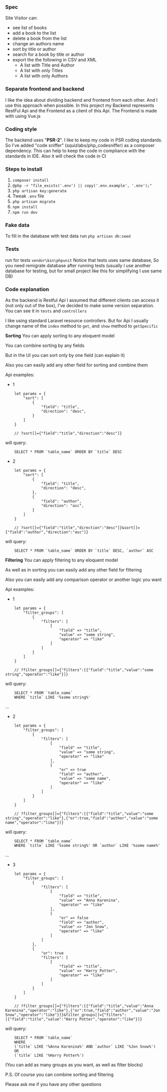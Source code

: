 ### Spec
Site Visitor can:
- see list of books
- add a book to the list
- delete a book from the list
- change an authors name
- sort by title or author
- search for a book by title or author
- export the the following in CSV and XML
    - A list with Title and Author
    - A list with only Titles
    - A list with only Authors

### Separate frontend and backend
I like the idea about dividing backend and frontend from each other. 
And I use this approach when possible. 
In this project my Backend represents RestFul Api and the Frontend as a client of this Api.
The Frontend is made with using Vue.js

### Coding style
The backend uses "**PSR-2**".
I like to keep my code in PSR coding standards. 
So I've added "code sniffer" (squizlabs/php_codesniffer) as a composer dependency. 
This can help to keep the code in compliance with the standards in IDE. 
Also it will check the code in CI

### Steps to install
1. `composer install`
2. `@php -r "file_exists('.env') || copy('.env.example', '.env');"`
3. `php artisan key:generate`
4. Tweak `.env` file
5. `php artisan migrate`
6. `npm install`
7. `npm run dev`

### Fake data
To fill in the database with test data run `php artisan db:seed` 

### Tests
run for tests `vendor\bin\phpunit`
Notice that tests uses same database, 
So you need remigrate database after running tests 
(usually I use another database for testing, but for small project like this for simplifying I use same DB)

### Code explanation
As the backend is Restful Api I assumed that different clients can access it
(not only out of the box), I've decided to make some version separation.
You can see it in `tests` and `controllers`

I like using standard Laravel resource controllers. 
But for Api I usually change name of the `index` method to `get`, 
and `show` method to `getSpecific`  

**Sorting** 
You can apply sorting to any eloquent model

You can combine sorting by any fields

But in the UI you can sort only by one field (can explain it)

Also you can easily add any other field for sorting and combine them

Api examples:
* 1
```
    let params = {
        "sort": [
            {
                "field": "title",
                "direction": "desc",
            }
        ]
    }
    
    // ?sort[]={"field":"title","direction":"desc"]}
```
will query:
```
    SELECT * FROM `table_name` ORDER BY `title` DESC
```

* 2
```
    let params = {
        "sort": [
            {
                "field": "title",
                "direction": "desc",
            },
            {
                "field": "author",
                "direction": "asc",
            }
        ]
    }
    
    // ?sort[]={"field":"title","direction":"desc"]}&sort[]={"field":"author","direction":"asc"]}
```
will query:
```
    SELECT * FROM `table_name` ORDER BY `title` DESC, `author` ASC
```

**Filtering**
You can apply filtering to any eloquent model

As well as in sorting you can easily add any other field for filtering

Also you can easily add any comparison operator or another logic you want

Api examples:
* 1
```
    let params = {
        "filter_groups": [
            {
                "filters": [
                    [
                        "field" => "title",
                        "value" => "some string",
                        "operator" => "like"
                    ]
                ]
            }
        ]
    }
    
    // ?filter_groups[]={"filters":[{"field":"title","value":"some string","operator":"like"}]}
```
will query:
```
    SELECT * FROM `table_name` 
    WHERE `title` LIKE '%some string%'
```
...

* 2
```
    let params = {
        "filter_groups": [
            {
                "filters": [
                    [
                        "field" => "title",
                        "value" => "some string",
                        "operator" => "like"
                    ],
                    [
                        "or" => true
                        "field" => "author",
                        "value" => "some name",
                        "operator" => "like"
                    ]
                ]
            }
        ]
    }
    
    // ?filter_groups[]={"filters":[{"field":"title","value":"some string","operator":"like"},{"or":true,"field":"author","value":"some name","operator":"like"}]}
```
will query:
```
    SELECT * FROM `table_name` 
    WHERE `title` LIKE '%some string%' OR `author` LIKE '%some name%'
```
...

* 3
```
    let params = {
        "filter_groups": [
            {
                "filters": [
                    [
                        "field" => "title",
                        "value" => "Anna Karenina",
                        "operator" => "like"
                    ],
                    [
                        "or" => false
                        "field" => "author",
                        "value" => "Jon Snow",
                        "operator" => "like"
                    ]
                ]
            },
            {
                "or": true
                "filters": [
                    [
                        "field" => "title",
                        "value" => "Harry Potter",
                        "operator" => "like"
                    ]
                ]
            }
        ]
    }
    
    // ?filter_groups[]={"filters":[{"field":"title","value":"Anna Karenina","operator":"like"},{"or":true,"field":"author","value":"Jon Snow","operator":"like"}]}&filter_groups[]={"filters":[{"field":"title","value":"Harry Potter","operator":"like"}]}
```
will query:
```
    SELECT * FROM `table_name` 
    WHERE 
    (`title` LIKE '%Anna Karenina%' AND `author` LIKE '%Jon Snow%')
    OR
    (`title` LIKE '%Harry Potter%')
```

(You can add as many groups as you want, as well as filter blocks)

P.S. Of course you can combine sorting and filtering

Please ask me if you have any other questions
